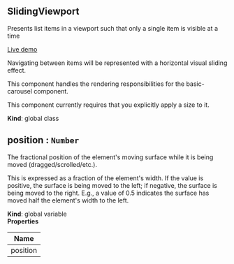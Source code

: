 <a name="SlidingViewport"></a>
## SlidingViewport
Presents list items in a viewport such that only a single item is
visible at a time

[Live demo](http://basicwebcomponents.org/basic-web-components/packages/basic-sliding-viewport/)

Navigating between items will be represented with a horizontal visual
sliding effect.

This component handles the rendering responsibilities for the basic-carousel
component.

This component currently requires that you explicitly apply a size to it.

**Kind**: global class  
<a name="position"></a>
## position : <code>Number</code>
The fractional position of the element's moving surface while it is being
moved (dragged/scrolled/etc.).

This is expressed as a fraction of the element's width. If the value is
positive, the surface is being moved to the left; if negative, the surface
is being moved to the right. E.g., a value of 0.5 indicates the surface has
moved half the element's width to the left.

**Kind**: global variable  
**Properties**

| Name |
| --- |
| position | 

